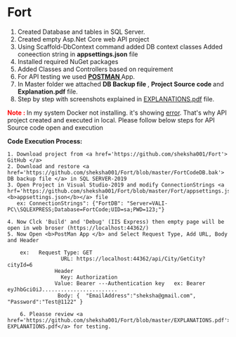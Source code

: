 # Fort

1.	Created Database and tables in SQL Server.
2.	Created empty Asp.Net Core web API project
3.	Using  Scaffold-DbContext command added DB context classes
    Added coneection string in <b>appsettings.json</b> file 
4.	Installed required NuGet packages
5.	Added Classes and Controllers based on requirement
6.	For API testing  we used <a href='https://learning.postman.com/docs/sending-requests/requests/'><b> POSTMAN </b> </a>  App.
7.	In Master folder  we attached  <b>DB Backup file </b>, <b>Project  Source code </b> and  <b>Explanation.pdf</b> file.
8.	Step by step with screenshots explained in <a href='https://github.com/sheksha001/Fort/blob/master/EXPLANATIONS.pdf'> EXPLANATIONS.pdf</a> file.

<span style="color: #ff0000; font-weight: bold;">Note : </span>In my system Docker not installing. it's showing <a href='https://github.com/sheksha001/Fort/blob/master/Docker_InstallitionError.jpeg'>error</a>. That's why API project created and executed in local.
Please follow below steps for API Source code open and  execution

<b>Code Execution Process: </b>
    
    1. Download project from <a href='https://github.com/sheksha001/Fort'> GitHub </a>
    2. Download and restore <a href='https://github.com/sheksha001/Fort/blob/master/FortCodeDB.bak'> DB backup file </a> in SQL SERVER-2019
    3. Open Project in Visual Studio-2019 and modify ConnectionStrings <a hrf='https://github.com/sheksha001/Fort/blob/master/Fort/appsettings.json'><b>appsettings.json</b></a> file 
       ex: ConnectionStrings": {"FortDB": "Server=VALI-PC\\SQLEXPRESS;Database=FortCode;UID=sa;PWD=123;"}
       
    4. Now Clck 'Build' and 'Debug' (IIS Express) then empty page will be open in web broser (https://localhost:44362/)
    5. Now Open <b>PostMan App </b> and Select Request Type, Add URL, Body and Header
     
        ex:   Request Type: GET
                     URL: https://localhost:44362/api/City/GetCity?cityId=6
                   Header
                     Key: Authorization
                   Value: Bearer ---Authentication key   ex: Bearer eyJhbGciOiJ........................
                    Body: {  "EmailAddress":"sheksha@gmail.com", "Password":"Test@1122" }
                    
        6. Pleasse review <a href='https://github.com/sheksha001/Fort/blob/master/EXPLANATIONS.pdf'> EXPLANATIONS.pdf</a> for testing.
                 
